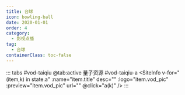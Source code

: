 ```yaml
---
title: 台球
icon: bowling-ball
date: 2020-01-01
order: 4
category:
  - 影视点播
tag:
  - 台球
containerClass: toc-false
---
```


<ArtPlayer :src="state.src" :config="hlsConfig(state.p)" />

::: tabs #vod-taiqiu
@tab:active 量子资源 #vod-taiqiu-a
<SiteInfo v-for="(item,k) in state.a" :name="item.title" desc="" :logo="item.vod_pic"
:preview="item.vod_pic" url="" @click="a(k)" />
:::

<script setup>
  import vod from '@db/vod.js'
  import { hlsConfig } from '@cps/artConst'
  import { useStorage } from '@vueuse/core'
  import { onMounted} from "vue";

  const state = useStorage(
    "vod-taiqiu",
    {
      src:"",
      a: [],
      p: []
    }
  )

  onMounted(async () => {
    state.value.a = (await vod.find({ "name": "lzzy-40" })).data
    a(0)
  });
  const a = (key) => {
    const { a } = state.value
    state.value.p =a
    state.value.src = a[key].url
  }
</script>

